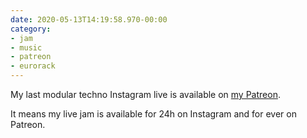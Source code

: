 ```yaml
---
date: 2020-05-13T14:19:58.970-00:00
category:
- jam
- music
- patreon
- eurorack
---
```

My last modular techno Instagram live is available on [my Patreon](https://www.patreon.com/posts/37057527).

It means my live jam is available for 24h on Instagram and for ever on Patreon.
